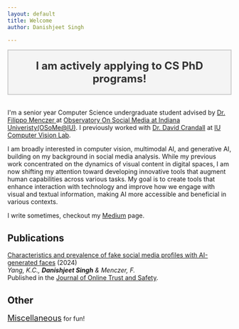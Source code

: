 ```yaml
---
layout: default
title: Welcome
author: Danishjeet Singh

---
```


<div style="background-color: #f4f4f4; color: #333; text-align: center; padding: 20px; font-size: 24px; font-weight: bold; border: 2px solid #ccc;">
    I am actively applying to CS PhD programs!
</div>
<br>

I'm a senior year Computer Science undergraduate student advised by 
[Dr. Filippo Menczer ](https://cnets.indiana.edu/fil) at 
[Observatory On Social Media at Indiana Univeristy(OSoMe@IU)](https://osome.iu.edu/). 
I previously worked with [Dr. David Crandall](https://homes.luddy.indiana.edu/djcran/) 
at [IU Computer Vision Lab](http://vision.soic.indiana.edu/).

I am broadly interested in computer vision, multimodal AI, and generative AI, building on my background in social media analysis. While my previous work concentrated on the dynamics of visual content in digital spaces, I am now shifting my attention toward developing innovative tools that augment human capabilities across various tasks. My goal is to create tools that enhance interaction with technology and improve how we engage with visual and textual information, making AI more accessible and beneficial in various contexts.

I write sometimes, checkout my [Medium](https://singhdan.medium.com/) page.
 
## Publications
[Characteristics and prevalence of fake social media profiles with AI-generated faces](https://doi.org/10.54501/jots.v2i4.197) (2024)
<br> *Yang, K.C., <strong>Danishjeet Singh</strong> & Menczer, F.*
<br> Published in the [Journal of Online Trust and Safety](https://tsjournal.org/index.php/jots).


<!-- <!-- ## Projects <small>[[More Here]](./projects.html)</small> -->


## Other

<!-- <span style="font-size:18px;">[Blog](./blog.html)</span> for weekend projects and some deep knowledge work -->

<span style="font-size:18px;">[Miscellaneous](./misc.html)</span> for fun!
